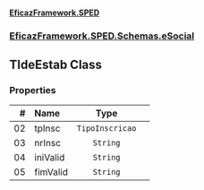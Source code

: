 #### [EficazFramework.SPED](EficazFrameworkSPED.md 'EficazFramework SPED')
### [EficazFramework.SPED.Schemas.eSocial](EficazFramework.SPED.Schemas.eSocial.md 'EficazFramework.SPED.Schemas.eSocial')

## TIdeEstab Class
### Properties

| # | Name | Type | |
| ---: | :--- | :---: | :--- |
| 02 | tpInsc | `TipoInscricao` |  |
| 03 | nrInsc | `String` |  |
| 04 | iniValid | `String` |  |
| 05 | fimValid | `String` |  |
